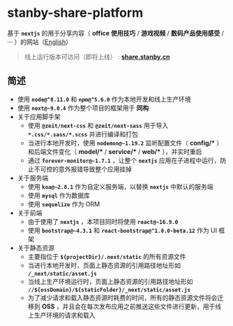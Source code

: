 # stanby-share-platform
基于 **`nextjs`** 的用于分享内容（ **office 使用技巧** / **游戏视频** / **数码产品使用感受** / ··· ）的网站（[English](https://github.com/MonkingStand/nextjs-stanby-share-platform)）

> 线上运行版本可访问（即将上线） : **[share.stanby.cn](http://share.stanby.cn)**

## 简述
*   使用 **`node@^8.11.0`** 和 **`npm@^5.6.0`** 作为本地开发和线上生产环境
*   使用 **`next@~9.0.4`** 作为整个项目的框架用于 **同构**
*   关于应用脚手架
    *   使用 **`@zeit/next-css`** 和 **`@zeit/next-sass`** 用于导入 **`*.css/*.sass/*.scss`** 并进行编译和打包
    *   当进行本地开发时，使用 **`nodemon@~1.19.2`** 监听配置文件（ **config/\*** ）和后端文件变化（ **model/\*** / **service/\*** / **web/\*** ），并实时重启
    *   通过 **`forever-monitor@~1.7.1`** ，让整个 **`nextjs`** 应用在子进程中运行，防止不可控的意外报错导致整个应用挂掉
*   关于服务端
    *   使用 **`koa@~2.8.1`** 作为自定义服务端，以替换 **`nextjs`** 中默认的服务端
    *   使用 **`mysql`** 作为数据库
    *   使用 **`sequelize`** 作为 ORM
*   关于前端
    *   由于使用了 **`nextjs`** ，本项目同时将使用 **`react@~16.9.0`**
    *   使用 **`bootstrap@~4.3.1`** 和 **`react-bootstrap@^1.0.0-beta.12`** 作为 UI 框架
*   关于静态资源
    *   主要指位于 **`${projectDir}/.next/static`** 的所有资源文件
    *   当进行本地开发时，页面上静态资源的引用路径地址形如 **`/_next/static/asset.js`**
    *   当线上生产环境运行时，页面上静态资源的引用路径地址形如 **`//${ossDomain}/${staticFolder}/_next/static/asset.js`**
    *   为了减少请求和载入静态资源时耗费的时间，所有的静态资源文件将会迁移到 **OSS** ，并且会在每次发布应用之前推送这些文件进行更新，用于线上生产环境的请求和载入